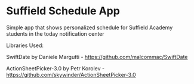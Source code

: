 # Suffield Schedule App
Simple app that shows personalized schedule for Suffield Academy students in the today notification center

Libraries Used:

SwiftDate by Daniele Margutti - https://github.com/malcommac/SwiftDate

ActionSheetPicker-3.0 by Petr Korolev - https://github.com/skywinder/ActionSheetPicker-3.0
